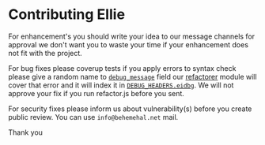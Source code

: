 # Contributing Ellie

For enhancement's you should write your idea to our message channels for approval we don't want you to waste your time if your enhancement does not fit with the project.

For bug fixes please coverup tests if you apply errors to syntax check please give a random name to [`debug_message`](https://github.com/behemehal/Ellie-Language/blob/604caa870f4ca354799c4510a1cd3e0631e2fba0/core/src/error/mod.rs#L14) field our [refactorer](./refactor.js) module will cover that error and it will index it in [`DEBUG_HEADERS.eidbg`](./DEBUG_HEADERS.eidbg). We will not approve your fix if you run refactor.js before you sent.

For security fixes please inform us about vulnerability(s) before you create public review. You can use `info@behemehal.net` mail.

Thank you